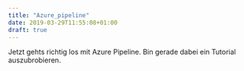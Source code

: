 ```yaml
---
title: "Azure_pipeline"
date: 2019-03-29T11:55:08+01:00
draft: true
---
```

Jetzt gehts richtig los mit Azure Pipeline. Bin gerade dabei ein Tutorial auszubrobieren. 
